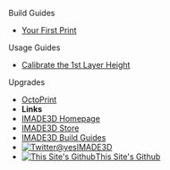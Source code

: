 Build Guides
- [Your First Print](/Your-First-Print/01-get-started)

Usage Guides
- [Calibrate the 1st Layer Height](/Calibrate-the-1st-Layer-Height/01-get-started)

Upgrades
- [OctoPrint](/OctoPrint/1_What_You_Should_Know_About_OctoPrint)
- **Links**
- [IMADE3D Homepage](https://www.imade3d.com/)
- [IMADE3D Store](https://shop.imade3d.com)
- [IMADE3D Build Guides](https://docs.imade3d.com)
- [![Twitter](https://icongram.jgog.in/simple/twitter.svg?colored&size=16)@yesIMADE3D](http://twitter.com/yesimade3d)
- [![This Site's Github](https://icongram.jgog.in/simple/github.svg?color=808080&size=16)This Site's Github](https://github.com/imade3d/awesome-docs)
